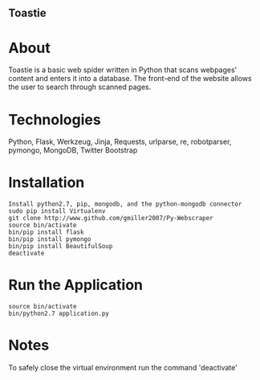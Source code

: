 ## Toastie
# About
Toastie is a basic web spider written in Python that scans webpages' content and enters it into a database. The front-end of the website allows the user to search through scanned pages.
# Technologies
Python, Flask, Werkzeug, Jinja, Requests, urlparse, re, robotparser, pymongo, MongoDB, Twitter Bootstrap
# Installation

    Install python2.7, pip, mongodb, and the python-mongodb connector
    sudo pip install Virtualenv
    git clone http://www.github.com/gmiller2007/Py-Webscraper
    source bin/activate
    bin/pip install flask
    bin/pip install pymongo
    bin/pip install BeautifulSoup
    deactivate

# Run the Application

    source bin/activate
    bin/python2.7 application.py

# Notes
To safely close the virtual environment run the command 'deactivate'
